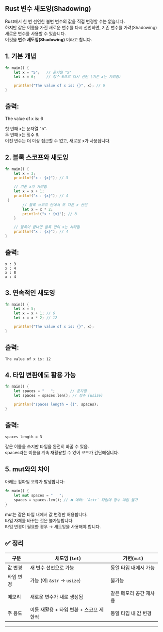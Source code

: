 ## Rust 변수 새도잉(Shadowing)

Rust에서 한 번 선언한 불변 변수의 값을 직접 변경할 수는 없습니다.  
하지만 같은 이름을 가진 새로운 변수를 다시 선언하면, 기존 변수를 가려(Shadowing) 새로운 변수를 사용할 수 있습니다.  
이것을 **변수 새도잉(Shadowing)** 이라고 합니다.

## 1. 기본 개념
```rust
fn main() {
    let x = "5";   // 문자열 "5"
    let x = 6;     // 정수 6으로 다시 선언 (기존 x는 가려짐)

    println!("The value of x is: {}", x); // 6
}
```

## 출력:
The value of x is: 6


첫 번째 x는 문자열 "5".  
두 번째 x는 정수 6.  
이전 변수는 더 이상 접근할 수 없고, 새로운 x가 사용됩니다.

## 2. 블록 스코프와 새도잉
```rust
fn main() {
    let x = 3;
    println!("x : {x}"); // 3

    // 기존 x가 가려짐
    let x = x + 1;
    println!("x : {x}"); // 4
 {
        // 블록 스코프 안에서 또 다른 x 선언
        let x = x * 2;
        println!("x : {x}"); // 8
    }

    // 블록이 끝나면 블록 안의 x는 사라짐
    println!("x : {x}"); // 4
}
```

## 출력:
```
x : 3
x : 4
x : 8
x : 4
```

## 3. 연속적인 새도잉
```rust
fn main() {
    let x = 5;
    let x = x + 1; // 6
    let x = x * 2; // 12

    println!("The value of x is: {}", x);
}
```
## 출력:
```
The value of x is: 12
```

## 4. 타입 변환에도 활용 가능
```rust
fn main() {
    let spaces = "   ";       // 문자열
    let spaces = spaces.len(); // 정수 (usize)

    println!("spaces length = {}", spaces);
}
```

## 출력:
```
spaces length = 3
```

같은 이름을 쓰지만 타입을 완전히 바꿀 수 있음.  
spaces라는 이름을 계속 재활용할 수 있어 코드가 간단해집니다.

## 5. mut와의 차이

아래는 컴파일 오류가 발생합니다:
```rust
fn main() {
    let mut spaces = "   ";
    spaces = spaces.len(); // ❌ 에러: `&str` 타입에 정수 대입 불가
}
```

mut는 같은 타입 내에서 값 변경만 허용합니다.  
타입 자체를 바꾸는 것은 불가능합니다.  
타입 변경이 필요한 경우 → 새도잉을 사용해야 합니다.  

## ✅ 정리
| 구분     | 새도잉 (`let`)                           | 가변(`mut`)                       |
|----------|------------------------------------------|-----------------------------------|
| 값 변경  | 새 변수 선언으로 가능                    | 동일 타입 내에서 가능              |
| 타입 변경| 가능 (예: `&str` → `usize`)              | 불가능                            |
| 메모리   | 새로운 변수가 새로 생성됨                 | 같은 메모리 공간 재사용            |
| 주 용도  | 이름 재활용 + 타입 변환 + 스코프 제한적   | 동일 타입 내 값 변경               |

---

